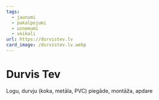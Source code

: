 ```yaml
---
tags:
  - jaunumi
  - pakalpojumi
  - uznemumi
  - veikali
url: https://durvistev.lv
card_image: /durvistev.lv.webp
---
```


# Durvis Tev

Logu, durvju (koka, metāla, PVC) piegāde, montāža, apdare
